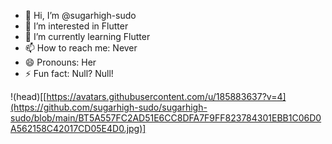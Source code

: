- 👋 Hi, I’m @sugarhigh-sudo
- 👀 I’m interested in Flutter
- 🌱 I’m currently learning Flutter
- 📫 How to reach me: Never
- 😄 Pronouns: Her
- ⚡ Fun fact: Null? Null!

<!---
sugarhigh-sudo/sugarhigh-sudo is a ✨ special ✨ repository because its `README.md` (this file) appears on your GitHub profile.
You can click the Preview link to take a look at your changes.
--->
!(head)[[https://avatars.githubusercontent.com/u/185883637?v=4](https://github.com/sugarhigh-sudo/sugarhigh-sudo/blob/main/BT5A557FC2AD51E6CC8DFA7F9FF823784301EBB1C06D0A562158C42017CD05E4D0.jpg)]
